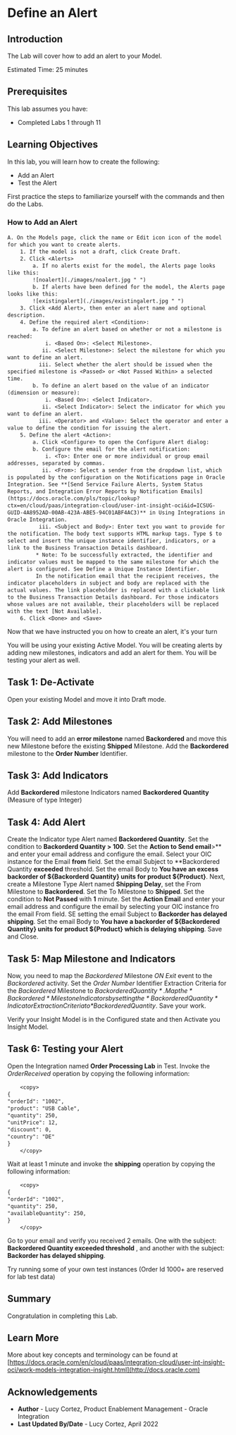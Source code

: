 # Define an Alert

## Introduction

The Lab will cover how to add an alert to your Model.

Estimated Time: 25 minutes

## Prerequisites

This lab assumes you have:
- Completed Labs 1 through 11

## Learning Objectives

In this lab, you will learn how to create the following:

- Add an Alert
- Test the Alert

First practice the steps to familiarize yourself with the commands and then do the Labs.

### How to Add an Alert

    A. On the Models page, click the name or Edit icon icon of the model for which you want to create alerts. 
        1. If the model is not a draft, click Create Draft.
        2. Click <Alerts>
            a. If no alerts exist for the model, the Alerts page looks like this:
            ![noalert](./images/noalert.jpg " ")
            b. If alerts have been defined for the model, the Alerts page looks like this:
            ![existingalert](./images/existingalert.jpg " ")
        3. Click <Add Alert>, then enter an alert name and optional description.
        4. Define the required alert <Condition>:
            a. To define an alert based on whether or not a milestone is reached:
                i. <Based On>: <Select Milestone>.
               ii. <Select Milestone>: Select the milestone for which you want to define an alert.
              iii. Select whether the alert should be issued when the specified milestone is <Passed> or <Not Passed Within> a selected time.
            b. To define an alert based on the value of an indicator (dimension or measure):
                i. <Based On>: <Select Indicator>.
               ii. <Select Indicator>: Select the indicator for which you want to define an alert.
              iii. <Operator> and <Value>: Select the operator and enter a value to define the condition for issuing the alert.
        5. Define the alert <Action>:
            a. Click <Configure> to open the Configure Alert dialog:
            b. Configure the email for the alert notification:
                i. <To>: Enter one or more individual or group email addresses, separated by commas.
               ii. <From>: Select a sender from the dropdown list, which is populated by the configuration on the Notifications page in Oracle Integration. See **[Send Service Failure Alerts, System Status Reports, and Integration Error Reports by Notification Emails] (https://docs.oracle.com/pls/topic/lookup?ctx=en/cloud/paas/integration-cloud/user-int-insight-oci&id=ICSUG-GUID-4A8952AD-00AB-423A-ABE5-94C01ABF4AC3)** in Using Integrations in Oracle Integration.
              iii. <Subject and Body>: Enter text you want to provide for the notification. The body text supports HTML markup tags. Type $ to select and insert the unique instance identifier, indicators, or a link to the Business Transaction Details dashboard.
             * Note: To be successfully extracted, the identifier and indicator values must be mapped to the same milestone for which the alert is configured. See Define a Unique Instance Identifier.
             In the notification email that the recipient receives, the indicator placeholders in subject and body are replaced with the actual values. The link placeholder is replaced with a clickable link to the Business Transaction Details dashboard. For those indicators whose values are not available, their placeholders will be replaced with the text [Not Available].
        6. Click <Done> and <Save>


Now that we have instructed you on how to create an alert, it's your turn

You will be using your existing Active Model. You will be creating alerts by adding new milestones, indicators and add an alert for them. You will be testing your alert as well.

## Task 1: De-Activate

Open your existing Model and move it into Draft mode.

## Task 2: Add Milestones

You will need to add an **error milestone** named **Backordered** and move this new Milestone before the existing **Shipped** Milestone. Add the **Backordered** milestone to the **Order Number** Identifier.

## Task 3: Add Indicators

Add **Backordered** milestone Indicators named **Backordered Quantity** (Measure of type Integer)

## Task 4: Add Alert

Create the Indicator type Alert named **Backordered Quantity**. Set the condition to **Backorderd Quantity > 100**. Set the **Action to Send email**>** and enter your email address and configure the email. Select your OIC instance for the Email **from** field. Set the email Subject to **Backordered Quantity **exceeded** threshold. Set the email Body to **You have an excess backorder of ${Backorderd Quantity} units for product ${Product}**.
Next, create a Milestone Type Alert named **Shipping Delay**, set the From Milestone to **Backordered**. Set the To Milestone to **Shipped**. Set the condition to **Not Passed** with **1** minute. Set the **Action Email** and enter your email address and configure the email by selecting your OIC instance fro the email From field. SE
setting the email Subject to **Backorder has delayed shipping**. Set the email Body to **You have a backorder of ${Backordered Quantity} units for product ${Product} which is delaying shipping**.
Save and Close.

## Task 5: Map Milestone and Indicators

Now, you need to map the *Backordered* Milestone *ON Exit* event to the *Backordered* activity. Set the *Order Number* Identifier Extraction Criteria for the *Backordered* Milestone to *$Backordered Quantity*. Map the *Backordered* Milestone Indicators by setting the *Backordered Quantity* Indicator Extraction Criteria to *$BackorderedQuantity*.
Save your work. 

Verify your Insight Model is in the Configured state and then Activate you Insight Model.

## Task 6: Testing your Alert

Open the Integration named **Order Processing Lab** in Test.  Invoke the *OrderReceived* operation by copying the following information:

```
    <copy>
{  
"orderId": "1002",  
"product": "USB Cable", 
"quantity": 250, 
"unitPrice": 12,  
"discount": 0,  
"country": "DE"  
} 
    </copy>
```
Wait at least 1 minute and invoke the **shipping** operation by copying the following information:
```
    <copy>
{  
"orderId": "1002",
"quantity": 250,  
"availableQuantity": 250,    
} 
    </copy>
```

Go to your email and verify you received 2 emails. One with the subject: **Backordered Quantity exceeded threshold** , and another with the subject: **Backorder has delayed shipping**. 

Try running some of your own test instances (Order Id 1000+ are reserved for lab test data)

## Summary

Congratulation in completing this Lab.

## Learn More

More about key concepts and terminology can be found at [https://docs.oracle.com/en/cloud/paas/integration-cloud/user-int-insight-oci/work-models-integration-insight.html](http://docs.oracle.com)

## Acknowledgements

* **Author** - Lucy Cortez, Product Enablement Management - Oracle Integration
* **Last Updated By/Date** - Lucy Cortez, April 2022
